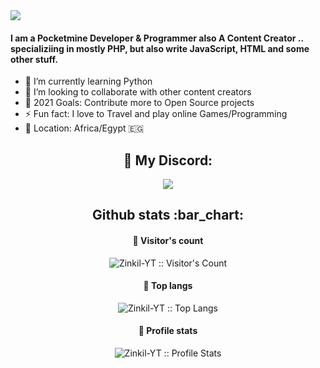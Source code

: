<img src="https://github.com/Zinkil-YT/Private-readme/blob/main/animation.svg"/>

#### I am a Pocketmine Developer & Programmer also  A  Content Creator .. specializiing in mostly PHP, but also write JavaScript, HTML and some other stuff.

- 🌱 I’m currently learning Python
- 👯 I’m looking to collaborate with other content creators
- 🥅 2021 Goals: Contribute more to Open Source projects
- ⚡ Fun fact: I love to Travel and play online Games/Programming
- 📍 Location: Africa/Egypt :egypt: 

<h2 align="center">👻 My Discord: </h2>
<p align="center"><img src="https://discord.c99.nl/widget/theme-2/563636648798322689.png" /></p>


<h2 align="center">Github stats :bar_chart:</h2>

<h4 align="center">👀 Visitor's count </h4>
<p align="center"><img src="https://profile-counter.glitch.me/{Zinkil-YT}/count.svg" alt="Zinkil-YT :: Visitor's Count" /></p>

<h4 align="center">🚀 Top langs </h4>
<p align="center"><img src="https://github-readme-stats.vercel.app/api/top-langs/?username=Zinkil-YT&langs_count=10&theme=tokyonight&layout=compact" alt="Zinkil-YT :: Top Langs" /></p>

<h4 align="center">💾 Profile stats </h4>
<p align="center"><img src="https://github-readme-stats.vercel.app/api?username=Zinkil-YT&&show_icons=true&title_color=32e3e6&icon_color=c723de&text_color=32e3e6&bg_color=0d0d0d" alt="Zinkil-YT :: Profile Stats" /></p>

<br>

<!--
**Zinkil-YT/Zinkil-YT** is a ✨ _special_ ✨ repository because its `README.md` (this file) appears on your GitHub profile

Discord idea is taken from 0x00032 | https://github.com/0x00032/0x00032
